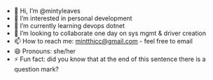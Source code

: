 - 👋 Hi, I’m @mintyleaves
- 👀 I’m interested in personal development
- 🌱 I’m currently learning devops dotnet
- 💞️ I’m looking to collaborate one day on sys mgmt & driver creation
- 📫 How to reach me: mintthicc@gmail.com - feel free to email
- 😄 Pronouns: she/her
- ⚡ Fun fact: did you know that at the end of this sentence there is a question mark?

<!---
mintyleaves/mintyleaves is a ✨ special ✨ repository because its `README.md` (this file) appears on your GitHub profile.
You can click the Preview link to take a look at your changes.
--->
